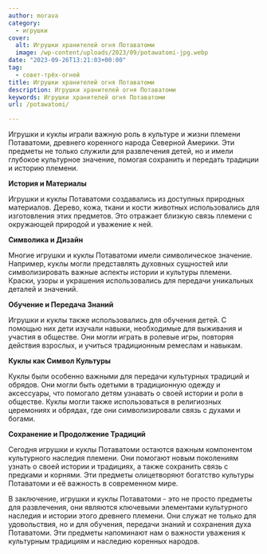 ```yaml
---
author: morava
category:
  - игрушки
cover:
  alt: Игрушки хранителей огня Потаватоми
  image: /wp-content/uploads/2023/09/potawatomi-jpg.webp
date: "2023-09-26T13:21:03+00:00"
tag:
  - совет-трёх-огней
title: Игрушки хранителей огня Потаватоми
description: Игрушки хранителей огня Потаватоми
keywords: Игрушки хранителей огня Потаватоми
url: /potawatomi/

---
```

Игрушки и куклы играли важную роль в культуре и жизни племени Потаватоми, древнего коренного народа Северной Америки. Эти предметы не только служили для развлечения детей, но и имели глубокое культурное значение, помогая сохранить и передать традиции и историю племени.

**История и Материалы**

Игрушки и куклы Потаватоми создавались из доступных природных материалов. Дерево, кожа, ткани и кости животных использовались для изготовления этих предметов. Это отражает близкую связь племени с окружающей природой и уважение к ней.

**Символика и Дизайн**

Многие игрушки и куклы Потаватоми имели символическое значение. Например, куклы могли представлять духовных сущностей или символизировать важные аспекты истории и культуры племени. Краски, узоры и украшения использовались для передачи уникальных деталей и значений.

**Обучение и Передача Знаний**

Игрушки и куклы также использовались для обучения детей. С помощью них дети изучали навыки, необходимые для выживания и участия в обществе. Они могли играть в ролевые игры, повторяя действия взрослых, и учиться традиционным ремеслам и навыкам.

**Куклы как Символ Культуры**

Куклы были особенно важными для передачи культурных традиций и обрядов. Они могли быть одетыми в традиционную одежду и аксессуары, что помогало детям узнавать о своей истории и роли в обществе. Куклы могли также использоваться в религиозных церемониях и обрядах, где они символизировали связь с духами и богами.

**Сохранение и Продолжение Традиций**

Сегодня игрушки и куклы Потаватоми остаются важным компонентом культурного наследия племени. Они помогают новым поколениям узнать о своей истории и традициях, а также сохранить связь с предками и корнями. Эти предметы олицетворяют богатство культуры Потаватоми и её важность в современном мире.

В заключение, игрушки и куклы Потаватоми \- это не просто предметы для развлечения, они являются ключевыми элементами культурного наследия и истории этого древнего племени. Они служат не только для удовольствия, но и для обучения, передачи знаний и сохранения духа Потаватоми. Эти предметы напоминают нам о важности уважения к культурным традициям и наследию коренных народов.

